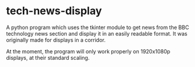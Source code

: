 # tech-news-display
A python program which uses the tkinter module to get news from the BBC technology news section and display it in an easily readable format. It was originally made for displays in a corridor.

At the moment, the program will only work properly on 1920x1080p displays, at their standard scaling.